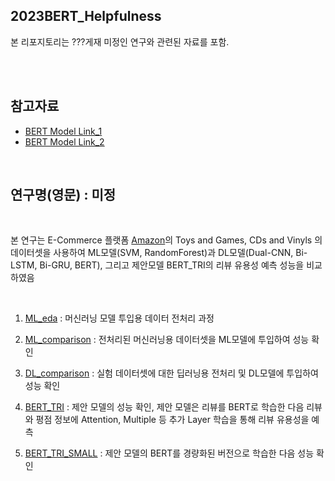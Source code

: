 ## 2023BERT_Helpfulness
본 리포지토리는 ???게재 미정인 연구와 관련된 자료를 포함.

<br/>
<br/>

## 참고자료 
 
* [BERT Model Link_1](https://tfhub.dev/tensorflow/base_bert/bert_en_uncased_L-12_H-768_A-12/1)
* [BERT Model Link_2](https://huggingface.co/transformers/v3.0.2/model_doc/bert.html)

<br/>

## 연구명(영문) : 미정

<br/>

본 연구는 E-Commerce 플랫폼 [Amazon](https://cseweb.ucsd.edu/~jmcauley/datasets.html#amazon_reviews)의 Toys and Games, CDs and Vinyls 의 데이터셋을 사용하여 ML모델(SVM, RandomForest)과 DL모델(Dual-CNN, Bi-LSTM, Bi-GRU, BERT), 그리고 제안모델 BERT_TRI의 리뷰 유용성 예측 성능을 비교하였음

<br/>

1. [ML_eda](/2023BERT_Helpfulness/codes/ML_eda.ipynb) : 
   머신러닝 모델 투입용 데이터 전처리 과정

2. [ML_comparison](/2023BERT_Helpfulness/codes/ML_comparison.ipynb) : 전처리된 머신러닝용 데이터셋을 ML모델에 투입하여 성능 확인

3. [DL_comparison](/2023BERT_Helpfulness/codes/DL_comparison.ipynb) : 실험 데이터셋에 대한 딥러닝용 전처리 및 DL모델에 투입하여 성능 확인

4. [BERT_TRI](/2023BERT_Helpfulness/codes/BERT_TRI.ipynb) : 제안 모델의 성능 확인, 제안 모델은 리뷰를 BERT로 학습한 다음 리뷰와 평점 정보에 Attention, Multiple 등 추가 Layer 학습을 통해 리뷰 유용성을 예측

5. [BERT_TRI_SMALL](/2023BERT_Helpfulness/codes/BERT_TRI_SMALL.ipynb) : 제안 모델의 BERT를 경량화된 버전으로 학습한 다음 성능 확인

